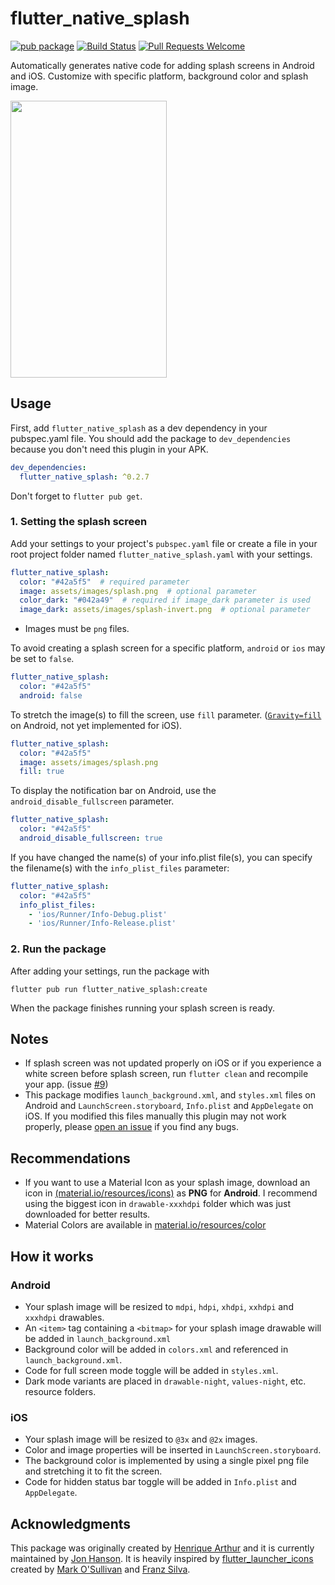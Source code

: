 # flutter_native_splash
[![pub package](https://img.shields.io/pub/v/flutter_native_splash)](https://pub.dev/packages/flutter_native_splash)
[![Build Status](https://img.shields.io/travis/henriquearthur/flutter_native_splash)](https://travis-ci.org/henriquearthur/flutter_native_splash)
[![Pull Requests Welcome](https://img.shields.io/badge/PRs-welcome-brightgreen.svg?style=flat)](https://makeapullrequest.com)

Automatically generates native code for adding splash screens in Android and iOS. Customize with specific platform, background color and splash image.

<p>
  <img src="https://raw.githubusercontent.com/henriquearthur/flutter_native_splash/master/splash_demo.gif" width="250" height="443"  />
</p>

## Usage
First, add `flutter_native_splash` as a dev dependency in your pubspec.yaml file. You should add the package to `dev_dependencies` because you don't need this plugin in your APK.

```yaml
dev_dependencies:
  flutter_native_splash: ^0.2.7
```

Don't forget to `flutter pub get`.

### 1. Setting the splash screen
Add your settings to your project's `pubspec.yaml` file or create a file in your root project folder named `flutter_native_splash.yaml` with your settings.

```yaml
flutter_native_splash:
  color: "#42a5f5"  # required parameter
  image: assets/images/splash.png  # optional parameter
  color_dark: "#042a49"  # required if image_dark parameter is used
  image_dark: assets/images/splash-invert.png  # optional parameter
```

* Images must be `png` files.

To avoid creating a splash screen for a specific platform, `android` or `ios` may be set to `false`.
```yaml
flutter_native_splash:
  color: "#42a5f5"
  android: false
```

To stretch the image(s) to fill the screen, use `fill` parameter. ([`Gravity=fill`](https://developer.android.com/reference/android/view/Gravity#FILL) on Android, not yet implemented for iOS).

```yaml
flutter_native_splash:
  color: "#42a5f5"
  image: assets/images/splash.png
  fill: true
```

To display the notification bar on Android, use the `android_disable_fullscreen` parameter.
```yaml
flutter_native_splash:
  color: "#42a5f5"
  android_disable_fullscreen: true
```

If you have changed the name(s) of your info.plist file(s), you can specify the filename(s) with the `info_plist_files` parameter:
```yaml
flutter_native_splash:
  color: "#42a5f5"
  info_plist_files:
    - 'ios/Runner/Info-Debug.plist'
    - 'ios/Runner/Info-Release.plist'
```

### 2. Run the package
After adding your settings, run the package with

```
flutter pub run flutter_native_splash:create
```

When the package finishes running your splash screen is ready.

## Notes
* If splash screen was not updated properly on iOS or if you experience a white screen before splash screen, run `flutter clean` and recompile your app. (issue [#9](https://github.com/henriquearthur/flutter_native_splash/issues/9))
* This package modifies `launch_background.xml`, and `styles.xml` files on Android and `LaunchScreen.storyboard`, `Info.plist` and `AppDelegate` on iOS. If you modified this files manually this plugin may not work properly, please [open an issue](https://github.com/henriquearthur/flutter_native_splash/issues/new) if you find any bugs.

## Recommendations
* If you want to use a Material Icon as your splash image, download an icon in [(material.io/resources/icons)](https://material.io/resources/icons/) as **PNG** for **Android**. I recommend using the biggest icon in `drawable-xxxhdpi` folder which was just downloaded for better results.
* Material Colors are available in [material.io/resources/color](https://material.io/resources/color/#!/)

## How it works
### Android
* Your splash image will be resized to `mdpi`, `hdpi`, `xhdpi`, `xxhdpi` and `xxxhdpi` drawables.
* An `<item>` tag containing a `<bitmap>` for your splash image drawable will be added in `launch_background.xml`
* Background color will be added in `colors.xml` and referenced in `launch_background.xml`.
* Code for full screen mode toggle will be added in `styles.xml`.
* Dark mode variants are placed in `drawable-night`, `values-night`, etc. resource folders.

### iOS
* Your splash image will be resized to `@3x` and `@2x` images.
* Color and image properties will be inserted in `LaunchScreen.storyboard`.
* The background color is implemented by using a single pixel png file and stretching it to fit the screen.
* Code for hidden status bar toggle will be added in `Info.plist` and `AppDelegate`.

## Acknowledgments

This package was originally created by [Henrique Arthur](https://github.com/henriquearthur) and it is currently maintained by [Jon Hanson](https://github.com/jonbhanson).  It is heavily inspired by [flutter_launcher_icons](https://pub.dev/packages/flutter_launcher_icons) created by [Mark O'Sullivan](https://github.com/MarkOSullivan94) and [Franz Silva](https://github.com/franzsilva).